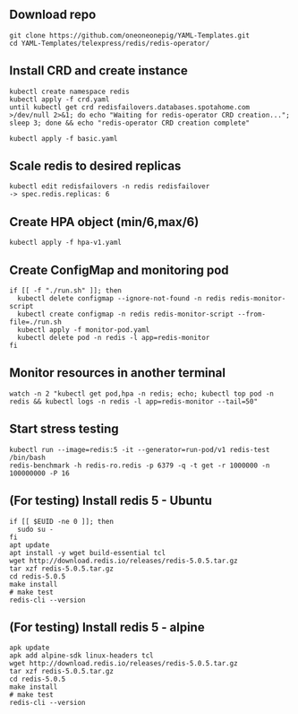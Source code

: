 ## Download repo

```
git clone https://github.com/oneoneonepig/YAML-Templates.git
cd YAML-Templates/telexpress/redis/redis-operator/
```

## Install CRD and create instance

```
kubectl create namespace redis
kubectl apply -f crd.yaml
until kubectl get crd redisfailovers.databases.spotahome.com >/dev/null 2>&1; do echo "Waiting for redis-operator CRD creation..."; sleep 3; done && echo "redis-operator CRD creation complete"

kubectl apply -f basic.yaml
```

## Scale redis to desired replicas

```
kubectl edit redisfailovers -n redis redisfailover
-> spec.redis.replicas: 6
```

## Create HPA object (min/6,max/6)

```
kubectl apply -f hpa-v1.yaml
```

## Create ConfigMap and monitoring pod

```
if [[ -f "./run.sh" ]]; then
  kubectl delete configmap --ignore-not-found -n redis redis-monitor-script 
  kubectl create configmap -n redis redis-monitor-script --from-file=./run.sh
  kubectl apply -f monitor-pod.yaml
  kubectl delete pod -n redis -l app=redis-monitor
fi
```

## Monitor resources in another terminal

```
watch -n 2 "kubectl get pod,hpa -n redis; echo; kubectl top pod -n redis && kubectl logs -n redis -l app=redis-monitor --tail=50"
```

## Start stress testing

```
kubectl run --image=redis:5 -it --generator=run-pod/v1 redis-test /bin/bash
redis-benchmark -h redis-ro.redis -p 6379 -q -t get -r 1000000 -n 100000000 -P 16
```

## (For testing) Install redis 5 - Ubuntu

```
if [[ $EUID -ne 0 ]]; then
  sudo su -
fi
apt update
apt install -y wget build-essential tcl
wget http://download.redis.io/releases/redis-5.0.5.tar.gz
tar xzf redis-5.0.5.tar.gz
cd redis-5.0.5
make install
# make test
redis-cli --version
```

## (For testing) Install redis 5 - alpine

```
apk update
apk add alpine-sdk linux-headers tcl
wget http://download.redis.io/releases/redis-5.0.5.tar.gz
tar xzf redis-5.0.5.tar.gz
cd redis-5.0.5
make install
# make test
redis-cli --version
```
